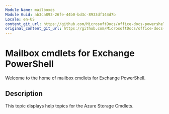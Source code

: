 ```yaml
---
Module Name: mailboxes
Module Guid: ab3ca893-26fe-44b0-bd3c-8933df144d7b
Locale: en-US
content_git_url: https://github.com/MicrosoftDocs/office-docs-powershell/blob/qinezh/versioning/exchange/exchange-ps/exchange/mailboxes/mailboxes.md
original_content_git_url: https://github.com/MicrosoftDocs/office-docs-powershell/blob/qinezh/versioning/exchange/exchange-ps/exchange/mailboxes/mailboxes.md
---
```


# Mailbox cmdlets for Exchange PowerShell
Welcome to the home of mailbox cmdlets for Exchange PowerShell.

## Description
This topic displays help topics for the Azure Storage Cmdlets.
